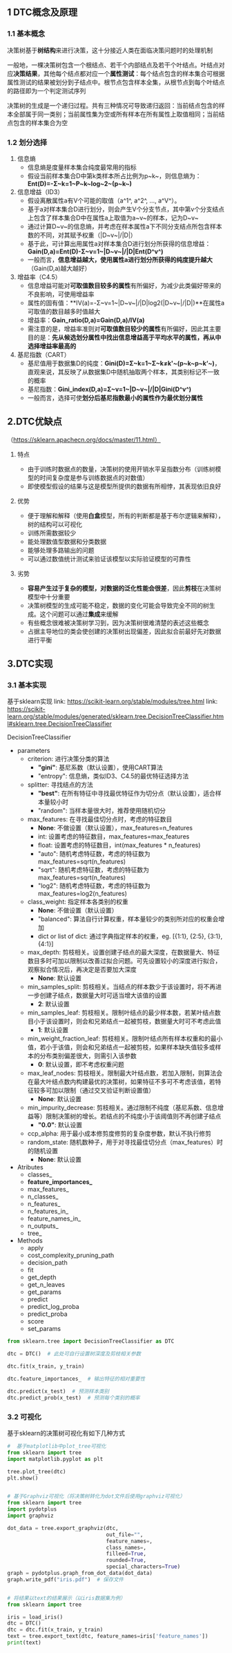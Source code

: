 ## 1 DTC概念及原理

### 1.1 基本概念
决策树基于**树结构**来进行决策，这十分接近人类在面临决策问题时的处理机制

一般地，一棵决策树包含一个根结点、若干个内部结点及若干个叶结点。叶结点对应**决策结果**，其他每个结点都对应一个**属性测试**：每个结点包含的样本集合可根据属性测试的结果被划分到子结点中。根节点包含样本全集，从根节点到每个叶结点的路径即为一个判定测试序列

决策树的生成是一个递归过程。共有三种情况可导致递归返回：当前结点包含的样本全部属于同一类别；当前属性集为空或所有样本在所有属性上取值相同；当前结点包含的样本集合为空
### 1.2 划分选择
1. 信息熵
	* 信息熵是度量样本集合纯度最常用的指标
	* 假设当前样本集合D中第k类样本所占比例为p~k~，则信息熵为：**Ent(D)=-Σ~k=1~P~k~log~2~(p~k~)**
2. 信息增益（ID3）
	* 假设离散属性a有V个可能的取值（a^1^, a^2^, ..., a^V^）。
	* 基于a对样本集合D进行划分，则会产生V个分支节点，其中第v个分支结点上包含了样本集合D中在属性a上取值为a~v~的样本，记为D~v~
	* 通过计算D~v~的信息熵，并考虑在样本属性a下不同分支结点所包含样本数的不同，对其赋予权重（|D~v~|/|D|）
	* 基于此，可计算出用属性a对样本集合D进行划分所获得的信息增益：**Gain(D,a)=Ent(D)-Σ~v=1~|D~v~|/|D|Ent(D^v^)**
	* 一般而言，**信息增益越大，使用属性a进行划分所获得的纯度提升越大**（Gain(D,a)越大越好）
3. 增益率（C4.5）
	* 信息增益可能对**可取值数目较多的属性**有所偏好，为减少此类偏好带来的不良影响，可使用增益率
	* 属性的固有值：**IV(a)=-Σ~v=1~|D~v~|/|D|log2(|D~v~|/|D|)**在属性a可取值的数目越多时值越大
	* 增益率：**Gain_ratio(D,a)=Gain(D,a)/IV(a)**
	* 需注意的是，增益率准则对**可取值数目较少的属性**有所偏好，因此其主要目的是：**先从候选划分属性中找出信息增益高于平均水平的属性，再从中选择增益率最高的**
4. 基尼指数（CART）
	* 基尼值用于数据集D的纯度：**Gini(D)=Σ~k=1~Σ~k≠k'~(p~k~p~k‘~)**，直观来说，其反映了从数据集D中随机抽取两个样本，其类别标记不一致的概率
	* 基尼指数：**Gini_index(D,a)=Σ~v=1~|D~v~|/|D|Gini(D^v^)**
	* 一般而言，选择可使**划分后基尼指数最小的属性作为最优划分属性**

## 2.DTC优缺点
（https://sklearn.apachecn.org/docs/master/11.html）
1. 特点
	* 由于训练时数据点的数量，决策树的使用开销水平呈指数分布（训练树模型的时间复杂度是参与训练数据点的对数值）
	* 即使模型假设的结果与这是模型所提供的数据有所相悖，其表现依旧良好

2. 优势
	* 便于理解和解释（使用**白盒**模型，所有的判断都是基于布尔逻辑来解释），树的结构可以可视化
	* 训练所需数据较少
	* 能处理数值型数据和分类数据
	* 能够处理多路输出的问题
	* 可以通过数值统计测试来验证该模型以实际验证模型的可靠性

3. 劣势
	* **容易产生过于复杂的模型，对数据的泛化性能会很差**，因此**剪枝**在决策树模型中十分重要
	* 决策树模型的生成可能不稳定，数据的变化可能会导致完全不同的树生成。这个问题可以通过**集成**来缓解
	* 有些概念很难被决策树学习到，因为决策树很难清楚的表述这些概念
	* 占据主导地位的类会使创建的决策树出现偏差，因此拟合前最好先对数据进行平衡
## 3.DTC实现
### 3.1 基本实现
基于sklearn实现
link: https://scikit-learn.org/stable/modules/tree.html
link: https://scikit-learn.org/stable/modules/generated/sklearn.tree.DecisionTreeClassifier.html#sklearn.tree.DecisionTreeClassifier

DecisionTreeClassifier
* parameters
    * criterion: 进行决策分类的算法
        * **"gini"**: 基尼系数（默认设置），使用CART算法
        * "entropy": 信息熵，类似ID3、C4.5的最优特征选择方法
    * splitter: 寻找结点的方法
        * **"best"**: 在所有特征中寻找最优特征作为切分点（默认设置），适合样本量较小时
        * "random": 当样本量很大时，推荐使用随机切分
    * max_features: 在寻找最佳切分点时，考虑的特征数目
        * **None**: 不做设置（默认设置），max_features=n_features
        * int: 设置考虑的特征数目，max_features=max_features
        * float: 设置考虑的特征数目，int(max_features * n_features)
        * "auto": 随机考虑特征数，考虑的特征数为max_features=sqrt(n_features)
        * "sqrt": 随机考虑特征数，考虑的特征数为max_features=sqrt(n_features)
        * "log2": 随机考虑特征数，考虑的特征数为max_features=log2(n_features)
    * class_weight: 指定样本各类别的权重
        * **None**: 不做设置（默认设置）
        * "balanced": 算法自行计算权重，样本量较少的类别所对应的权重会增加
        * dict or list of dict: 通过字典指定样本的权重，eg. [{1:1}, {2:5}, {3:1}, {4:1}]
    * max_depth: 剪枝相关。设置创建子结点的最大深度，在数据量大、特征数目多时可加以限制以改善过拟合问题。可先设置较小的深度进行拟合，观察拟合情况后，再决定是否要加大深度
        * **None**: 默认设置
    * min_samples_split: 剪枝相关。当结点的样本数少于该设置时，将不再进一步创建子结点，数据量大时可适当增大该值的设置
        * **2**: 默认设置
    * min_samples_leaf: 剪枝相关。限制叶结点的最少样本数，若某叶结点数目小于该设置时，则会和兄弟结点一起被剪枝，数据量大时可不考虑此值
        * **1**: 默认设置
    * min_weight_fraction_leaf: 剪枝相关。限制叶结点所有样本权重和的最小值，若小于该值，则会和兄弟结点一起被剪枝，如果样本缺失值较多或样本的分布类别偏差很大，则需引入该参数
        * **0**: 默认设置，即不考虑权重问题
    * max_leaf_nodes: 剪枝相关。限制最大叶结点数，若加入限制，则算法会在最大叶结点数内构建最优的决策树，如果特征不多可不考虑该值，若特征较多可加以限制（通过交叉验证判断设置值）
        * **None**: 默认设置
    * min_impurity_decrease: 剪枝相关。通过限制不纯度（基尼系数、信息增益等）限制决策树的增长。若结点的不纯度小于该阈值则不再创建子结点
        * **"0.0"**: 默认设置
    * ccp_alpha: 用于最小成本修剪度修剪的复杂度参数，默认不执行修剪
    * random_state: 随机数种子，用于对寻找最佳切分点（max_features）时的随机设置
		* **None**: 默认设置
* Atributes
	* classes_
	* **feature_importances_**
	* max_features_
	* n_classes_
	* n_features_
	* n_features_in_
	* feature_names_in_
	* n_outputs_
	* tree_
* Methods
	* apply
	* cost_complexity_pruning_path
	* decision_path
	* fit
	* get_depth
	* get_n_leaves
	* get_params
	* predict
	* predict_log_proba
	* predict_proba
	* score
	* set_params

```python
from sklearn.tree import DecisionTreeClassifier as DTC

dtc = DTC()  # 此处可自行设置树深度及剪枝相关参数

dtc.fit(x_train, y_train)

dtc.feature_importances_  # 输出特征的相对重要性

dtc.predict(x_test)  # 预测样本类别
dtc.predict_prob(x_test)  # 预测每个类别的概率
```
### 3.2 可视化
基于sklearn的决策树可视化有如下几种方式
```python
#  基于matplotlib中plot_tree可视化
from sklearn import tree
import matplotlib.pyplot as plt

tree.plot_tree(dtc) 
plt.show()


# 基于Graphviz可视化（将决策树转化为dot文件后使用graphviz可视化）
from sklearn import tree
import pydotplus
import graphviz

dot_data = tree.export_graphviz(dtc,
								out_file="",
								feature_names=,
								class_names=,
								filleed=True,
								rounded=True,
								special_characters=True)
graph = pydotplus.graph_from_dot_data(dot_data)
graph.write_pdf("iris.pdf")  # 保存文件


# 将结果以text的结果展示（以iris数据集为例）
from sklearn import tree

iris = load_iris()
dtc = DTC()
dtc = dtc.fit(x_train, y_train)
text = tree.export_text(dtc, feature_names=iris['feature_names'])
print(text)
```